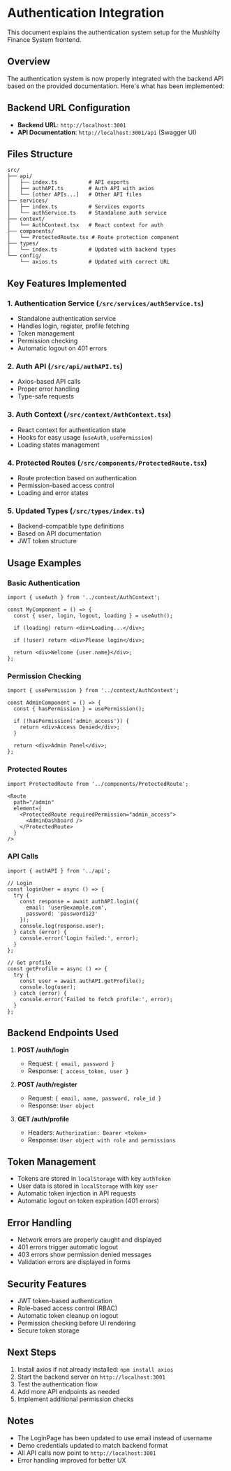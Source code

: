 # Authentication Integration

This document explains the authentication system setup for the Mushkilty Finance System frontend.

## Overview

The authentication system is now properly integrated with the backend API based on the provided documentation. Here's what has been implemented:

## Backend URL Configuration

- **Backend URL**: `http://localhost:3001`
- **API Documentation**: `http://localhost:3001/api` (Swagger UI)

## Files Structure

```
src/
├── api/
│   ├── index.ts          # API exports
│   ├── authAPI.ts        # Auth API with axios
│   └── [other APIs...]   # Other API files
├── services/
│   ├── index.ts          # Services exports
│   └── authService.ts    # Standalone auth service
├── context/
│   └── AuthContext.tsx   # React context for auth
├── components/
│   └── ProtectedRoute.tsx # Route protection component
├── types/
│   └── index.ts          # Updated with backend types
└── config/
    └── axios.ts          # Updated with correct URL
```

## Key Features Implemented

### 1. Authentication Service (`/src/services/authService.ts`)
- Standalone authentication service
- Handles login, register, profile fetching
- Token management
- Permission checking
- Automatic logout on 401 errors

### 2. Auth API (`/src/api/authAPI.ts`)
- Axios-based API calls
- Proper error handling
- Type-safe requests

### 3. Auth Context (`/src/context/AuthContext.tsx`)
- React context for authentication state
- Hooks for easy usage (`useAuth`, `usePermission`)
- Loading states management

### 4. Protected Routes (`/src/components/ProtectedRoute.tsx`)
- Route protection based on authentication
- Permission-based access control
- Loading and error states

### 5. Updated Types (`/src/types/index.ts`)
- Backend-compatible type definitions
- Based on API documentation
- JWT token structure

## Usage Examples

### Basic Authentication
```tsx
import { useAuth } from '../context/AuthContext';

const MyComponent = () => {
  const { user, login, logout, loading } = useAuth();

  if (loading) return <div>Loading...</div>;
  
  if (!user) return <div>Please login</div>;

  return <div>Welcome {user.name}</div>;
};
```

### Permission Checking
```tsx
import { usePermission } from '../context/AuthContext';

const AdminComponent = () => {
  const { hasPermission } = usePermission();

  if (!hasPermission('admin_access')) {
    return <div>Access Denied</div>;
  }

  return <div>Admin Panel</div>;
};
```

### Protected Routes
```tsx
import ProtectedRoute from '../components/ProtectedRoute';

<Route 
  path="/admin" 
  element={
    <ProtectedRoute requiredPermission="admin_access">
      <AdminDashboard />
    </ProtectedRoute>
  } 
/>
```

### API Calls
```tsx
import { authAPI } from '../api';

// Login
const loginUser = async () => {
  try {
    const response = await authAPI.login({
      email: 'user@example.com',
      password: 'password123'
    });
    console.log(response.user);
  } catch (error) {
    console.error('Login failed:', error);
  }
};

// Get profile
const getProfile = async () => {
  try {
    const user = await authAPI.getProfile();
    console.log(user);
  } catch (error) {
    console.error('Failed to fetch profile:', error);
  }
};
```

## Backend Endpoints Used

1. **POST /auth/login**
   - Request: `{ email, password }`
   - Response: `{ access_token, user }`

2. **POST /auth/register**
   - Request: `{ email, name, password, role_id }`
   - Response: `User object`

3. **GET /auth/profile**
   - Headers: `Authorization: Bearer <token>`
   - Response: `User object with role and permissions`

## Token Management

- Tokens are stored in `localStorage` with key `authToken`
- User data is stored in `localStorage` with key `user`
- Automatic token injection in API requests
- Automatic logout on token expiration (401 errors)

## Error Handling

- Network errors are properly caught and displayed
- 401 errors trigger automatic logout
- 403 errors show permission denied messages
- Validation errors are displayed in forms

## Security Features

- JWT token-based authentication
- Role-based access control (RBAC)
- Automatic token cleanup on logout
- Permission checking before UI rendering
- Secure token storage

## Next Steps

1. Install axios if not already installed: `npm install axios`
2. Start the backend server on `http://localhost:3001`
3. Test the authentication flow
4. Add more API endpoints as needed
5. Implement additional permission checks

## Notes

- The LoginPage has been updated to use email instead of username
- Demo credentials updated to match backend format
- All API calls now point to `http://localhost:3001`
- Error handling improved for better UX